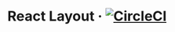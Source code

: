 # React Layout &middot; [![CircleCI](https://circleci.com/gh/gregchamberlain/react-layout.svg?style=shield)](https://circleci.com/gh/gregchamberlain/react-layout)